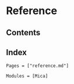 # Reference

## Contents


## Index

```@index
Pages = ["reference.md"]
```

```@autodocs
Modules = [Mica]
```